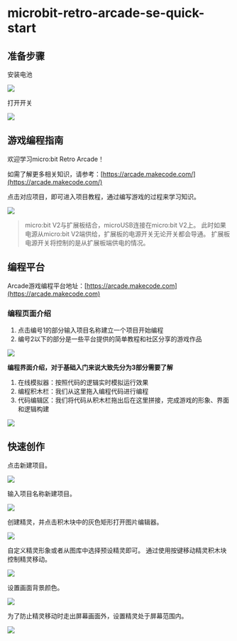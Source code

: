﻿# microbit-retro-arcade-se-quick-start

## 准备步骤

安装电池

![](https://wiki-media-ef.oss-cn-hongkong.aliyuncs.com/docs/microbit/expansion-board/microbit-retro-arcade-se/quick-start/images/microbit-retro-arcade-05.png)

打开开关

![](https://wiki-media-ef.oss-cn-hongkong.aliyuncs.com/docs/microbit/expansion-board/microbit-retro-arcade-se/quick-start/images/microbit-retro-arcade-06.png)

## 游戏编程指南

欢迎学习micro:bit Retro Arcade！

如需了解更多相关知识，请参考：[https://arcade.makecode.com/](https://arcade.makecode.com/)

点击对应项目，即可进入项目教程，通过编写游戏的过程来学习知识。

![](https://wiki-media-ef.oss-cn-hongkong.aliyuncs.com/docs/microbit/expansion-board/microbit-retro-arcade-se/quick-start/images/microbit-retro-arcade-28.png)

>micro:bit V2与扩展板结合，microUSB连接在micro:bit V2上。
>此时如果电源从micro:bit V2端供给，扩展板的电源开关无论开关都会导通。
>扩展板电源开关将控制的是从扩展板端供电的情况。

## 编程平台

Arcade游戏编程平台地址：[https://arcade.makecode.com](https://arcade.makecode.com)

### 编程页面介绍

1. 点击编号1的部分输入项目名称建立一个项目开始编程
2. 编号2以下的部分是一些平台提供的简单教程和社区分享的游戏作品

![](https://wiki-media-ef.oss-cn-hongkong.aliyuncs.com/docs/microbit/expansion-board/microbit-retro-arcade-se/quick-start/images/microbit-retro-arcade-08.png)

**编程界面介绍，对于基础入门来说大致先分为3部分需要了解**

1. 在线模拟器：按照代码的逻辑实时模拟运行效果
2. 编程积木栏：我们从这里拖入编程代码进行编程
3. 代码编辑区：我们将代码从积木栏拖出后在这里拼接，完成游戏的形象、界面和逻辑构建

![](https://wiki-media-ef.oss-cn-hongkong.aliyuncs.com/docs/microbit/expansion-board/microbit-retro-arcade-se/quick-start/images/microbit-retro-arcade-09.png)

## 快速创作

点击新建项目。

![](https://wiki-media-ef.oss-cn-hongkong.aliyuncs.com/docs/microbit/expansion-board/microbit-retro-arcade-se/quick-start/images/microbit-retro-arcade-10.png)

输入项目名称新建项目。

![](https://wiki-media-ef.oss-cn-hongkong.aliyuncs.com/docs/microbit/expansion-board/microbit-retro-arcade-se/quick-start/images/microbit-retro-arcade-11.png)


创建精灵，并点击积木块中的灰色矩形打开图片编辑器。

![](https://wiki-media-ef.oss-cn-hongkong.aliyuncs.com/docs/microbit/expansion-board/microbit-retro-arcade-se/quick-start/images/microbit-retro-arcade-12.png)

自定义精灵形象或者从图库中选择预设精灵即可。
通过使用按键移动精灵积木块控制精灵移动。

![](https://wiki-media-ef.oss-cn-hongkong.aliyuncs.com/docs/microbit/expansion-board/microbit-retro-arcade-se/quick-start/images/microbit-retro-arcade-13.png)

设置画面背景颜色。

![](https://wiki-media-ef.oss-cn-hongkong.aliyuncs.com/docs/microbit/expansion-board/microbit-retro-arcade-se/quick-start/images/microbit-retro-arcade-14.png)

为了防止精灵移动时走出屏幕画面外，设置精灵处于屏幕范围内。

![](https://wiki-media-ef.oss-cn-hongkong.aliyuncs.com/docs/microbit/expansion-board/microbit-retro-arcade-se/quick-start/images/microbit-retro-arcade-15.png)
